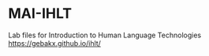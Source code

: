 # MAI-IHLT

Lab files for Introduction to Human Language Technologies
https://gebakx.github.io/ihlt/
